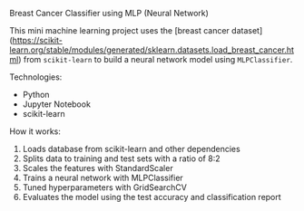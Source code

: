 Breast Cancer Classifier using MLP (Neural Network)

This mini machine learning project uses the [breast cancer dataset]
(https://scikit-learn.org/stable/modules/generated/sklearn.datasets.load_breast_cancer.html) 
from `scikit-learn` to build a neural network model using `MLPClassifier`.

Technologies:
- Python
- Jupyter Notebook
- scikit-learn

How it works:
1. Loads database from scikit-learn and other dependencies
2. Splits data to training and test sets with a ratio of 8:2
3. Scales the features with StandardScaler
4. Trains a neural network with MLPClassifier
5. Tuned hyperparameters with GridSearchCV
6. Evaluates the model using the test accuracy and classification report
